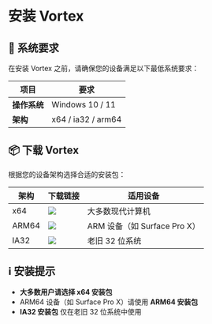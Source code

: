 # 安装 Vortex

## 🚀 系统要求

在安装 Vortex 之前，请确保您的设备满足以下最低系统要求：

| 项目       | 要求                 |
|----------|--------------------|
| **操作系统** | Windows 10 / 11    |
| **架构**   | x64 / ia32 / arm64 |

## 📦 下载 Vortex

根据您的设备架构选择合适的安装包：

| 架构    | 下载链接                                                                                                                                                           | 适用设备                    |
|-------|----------------------------------------------------------------------------------------------------------------------------------------------------------------|-------------------------|
| x64   | [![](https://img.shields.io/badge/⬇️_下载-x64安装包-blue?style=for-the-badge&logo=windows)](https://updater.f4team.cn/vortex/win32/vortex-1.1.3-x64-setup.exe)      | 大多数现代计算机                |
| ARM64 | [![](https://img.shields.io/badge/⬇️_下载-ARM64安装包-green?style=for-the-badge&logo=windows)](https://updater.f4team.cn/vortex/win32/vortex-1.1.3-arm64-setup.exe) | ARM 设备（如 Surface Pro X） |
| IA32  | [![](https://img.shields.io/badge/⬇️_下载-IA32安装包-orange?style=for-the-badge&logo=windows)](https://updater.f4team.cn/vortex/win32/vortex-1.1.3-ia32-setup.exe)  | 老旧 32 位系统               |

## ℹ️ 安装提示

- **大多数用户请选择 x64 安装包**
- ARM64 设备（如 Surface Pro X）请使用 **ARM64 安装包**
- **IA32 安装包** 仅在老旧 32 位系统中使用
